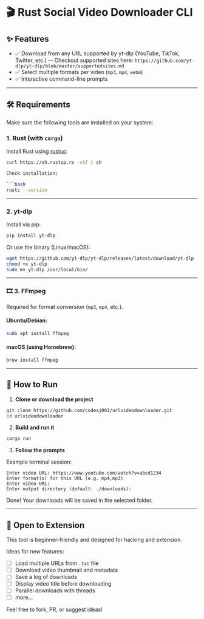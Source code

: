 # 🎬 Rust Social Video Downloader CLI

## ✨ Features

- ✅ Download from any URL supported by yt-dlp (YouTube, TikTok, Twitter, etc.)
-- Checkout supported sites here: `https://github.com/yt-dlp/yt-dlp/blob/master/supportedsites.md`
- ✅ Select multiple formats per video (`mp3`, `mp4`, `webm`)
- ✅ Interactive command-line prompts

---

## 🛠 Requirements

Make sure the following tools are installed on your system:

### 1. Rust (with `cargo`)

Install Rust using [rustup](https://rustup.rs/):

```bash
curl https://sh.rustup.rs -sSf | sh

Check installation:

```bash
rustc --version
```

---

### 2. yt-dlp

Install via pip:

```bash
pip install yt-dlp
```

Or use the binary (Linux/macOS):

```bash
wget https://github.com/yt-dlp/yt-dlp/releases/latest/download/yt-dlp
chmod +x yt-dlp
sudo mv yt-dlp /usr/local/bin/
```

---

### 🎞 3. FFmpeg

Required for format conversion (`mp3`, `mp4`, etc.).

#### Ubuntu/Debian:

```bash
sudo apt install ffmpeg
```

#### macOS (using Homebrew):

```bash
brew install ffmpeg
```

---

## 🚀 How to Run

1. **Clone or download the project**

```bash
git clone https://github.com/codeaj001/urlvideodownloader.git
cd urlvideodownloader
```

2. **Build and run it**

```bash
cargo run
```

3. **Follow the prompts**

Example terminal session:

```
Enter video URL: https://www.youtube.com/watch?v=abcd1234
Enter format(s) for this URL (e.g. mp4,mp3)
Enter video URL: 
Enter output directory (default: ./downloads):
```

Done! Your downloads will be saved in the selected folder.

---

## 🧩 Open to Extension

This tool is beginner-friendly and designed for hacking and extension.

Ideas for new features:

* [ ] Load multiple URLs from `.txt` file
* [ ] Download video thumbnail and metadata
* [ ] Save a log of downloads
* [ ] Display video title before downloading
* [ ] Parallel downloads with threads
* [ ] more...

Feel free to fork, PR, or suggest ideas!
